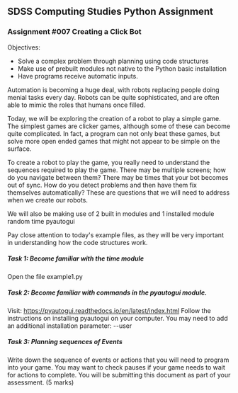 ## SDSS Computing Studies Python Assignment
### Assignment #007 Creating a Click Bot

Objectives:
* Solve a complex problem through planning using code structures
* Make use of prebuilt modules not native to the Python basic installation
* Have programs receive automatic inputs.

Automation is becoming a huge deal, with robots replacing people doing
menial tasks every day.  Robots can be quite sophisticated, and are often
able to mimic the roles that humans once filled.

Today, we will be exploring the creation of a robot to play a simple game.
The simplest games are clicker games, although some of these can become
quite complicated.  In fact, a program can not only beat these games, but
solve more open ended games that might not appear to be simple on the surface.

To create a robot to play the game, you really need to understand the sequences
required to play the game.  There may be multiple screens; how do you navigate
between them?  There may be times that your bot becomes out of sync. How do you
detect problems and then have them fix themselves automatically?  These are
questions that we will need to address when we create our robots.

We will also be making use of 2 built in modules and 1 installed module
random
time
pyautogui

Pay close attention to today's example files, as they will be very important
in understanding how the code structures work.

##### Task 1: Become familiar with the time module
Open the file example1.py


##### Task 2: Become familiar with commands in the pyautogui module.
Visit: https://pyautogui.readthedocs.io/en/latest/index.html
Follow the instructions on installing pyautogui on your computer.
You may need to add an additional installation parameter: --user



##### Task 3: Planning sequences of Events
Write down the sequence of events or actions that you will need to program
into your game.  You may want to check pauses if your game needs to wait
for actions to complete. You will be submitting this document as part of
your assessment.
(5 marks)





